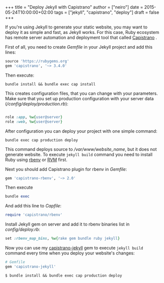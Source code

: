 +++
title = "Deploy Jekyll with Capistrano"
author = ["neiro"]
date = 2015-05-24T10:00:00+02:00
tags = ["jekyll", "capistrano", "deploy"]
draft = false
+++

If you're using Jekyll to generate your static website, you may want to
deploy it as simple and fast, as Jekyll works. For this case, Ruby
ecosystem has remote server automation and deployment tool that called
[Capistrano](http://capistranorb.com/) .

First of all, you need to create _Gemfile_ in your Jekyll project and
add this lines:

```ruby
source 'https://rubygems.org'
gem 'capistrano', '~> 3.4.0'
```

Then execute:

```shell
bundle install && bundle exec cap install
```

This creates configuration files, that you can change with your
parameters. Make sure that you set up production configuration with your
server data (_/config/deploy/production.rb_):

```ruby

role :app, %w{user@server}
role :web, %w{user@server}
```

After configuration you can deploy your project with one simple command:

```shell
bundle exec cap production deploy
```

This command deploys source to _/var/www/website_name_, but it does not
generate website. To execute `jekyll build` command you need to install
Ruby using [rbenv](https://github.com/sstephenson/rbenv) or
[RVM](https://rvm.io/) first.

Next you should add Capistrano plugin for rbenv in _Gemfile_:

```ruby
gem 'capistrano-rbenv', '~> 2.0'
```

Then execute

```ruby
bundle exec
```

And add this line to _Capfile_:

```ruby
require 'capistrano/rbenv'
```

Install Jekyll gem on server and add it to rbenv binaries list in
_config/deploy.rb_:

```ruby
set :rbenv_map_bins, %w{rake gem bundle ruby jekyll}
```

Now you can use my
[capistrano-jekyll](https://github.com/ne1ro/capistrano-jekyll) gem to
execute `jekyll build` command every time when you deploy your website's
changes:

```ruby
# Gemfile
gem 'capistrano-jekyll'
```

```shell
$ bundle install && bundle exec cap production deploy
```
